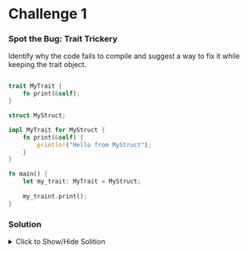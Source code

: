 # Challenge 1

### Spot the Bug: Trait Trickery

Identify why the code fails to compile and suggest a way to fix it while keeping the trait object.

```rust

trait MyTrait {
    fn print(&self);
}

struct MyStruct;

impl MyTrait for MyStruct {
    fn print(&self) {
        println!("Hello from MyStruct");
    }
}

fn main() {
    let my_trait: MyTrait = MyStruct;
    
    my_traint.print();
}
```

### Solution

<details>

<summary>Click to Show/Hide Solition</summary>

</details>